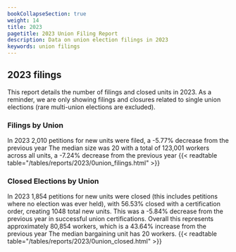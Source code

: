 ```yaml
---
bookCollapseSection: true
weight: 14
title: 2023
pagetitle: 2023 Union Filing Report
description: Data on union election filings in 2023
keywords: union filings
---
```


## 2023 filings

This report details the number of filings and closed units in 2023. As a reminder, we are only showing filings and closures related to single union elections (rare multi-union elections are excluded).

### Filings by Union
In 2023 2,010 petitions for new units were filed, a -5.77% decrease from the previous year The median size was 20 with a total of 123,001 workers across all units, a -7.24% decrease from the previous year
{{< readtable table="/tables/reports/2023/0union_filings.html" >}}

### Closed Elections by Union
In 2023 1,854 petitions for new units were closed (this includes petitions where no election was ever held), with 56.53% closed with a certification order, creating 1048 total new units. This was a -5.84% decrease from the previous year in successful union certifications. Overall this represents approximately 80,854 workers, which is a 43.64% increase from the previous year The median bargaining unit has 20 workers.
{{< readtable table="/tables/reports/2023/0union_closed.html" >}}

